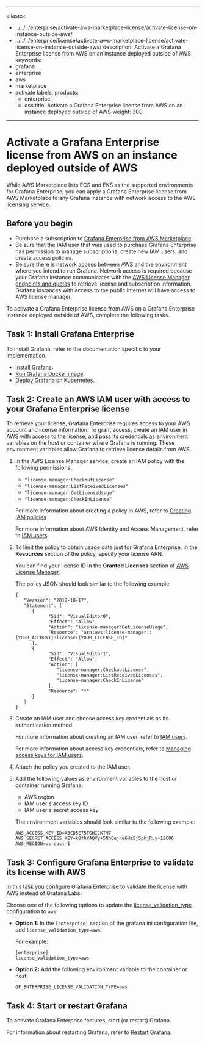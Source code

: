 -----

aliases:

- ../../../enterprise/activate-aws-marketplace-license/activate-license-on-instance-outside-aws/
- ../../../enterprise/license/activate-aws-marketplace-license/activate-license-on-instance-outside-aws/
  description: Activate a Grafana Enterprise license from AWS on an instance deployed
  outside of AWS
  keywords:
- grafana
- enterprise
- aws
- marketplace
- activate
  labels:
  products:
  - enterprise
  - oss
    title: Activate a Grafana Enterprise license from AWS on an instance deployed outside
    of AWS
    weight: 300

-----

# Activate a Grafana Enterprise license from AWS on an instance deployed outside of AWS

While AWS Marketplace lists ECS and EKS as the supported environments for Grafana Enterprise, you can apply a Grafana Enterprise license from AWS Marketplace to any Grafana instance with network access to the AWS licensing service.

## Before you begin

- Purchase a subscription to [Grafana Enterprise from AWS Marketplace](https://aws.amazon.com/marketplace/pp/prodview-dlncd4kzt5kx6).
- Be sure that the IAM user that was used to purchase Grafana Enterprise has permission to manage subscriptions, create new IAM users, and create access policies.
- Be sure there is network access between AWS and the environment where you intend to run Grafana. Network access is required because your Grafana instance communicates with the [AWS License Manager endpoints and quotas](https://docs.aws.amazon.com/general/latest/gr/licensemanager.html) to retrieve license and subscription information. Grafana instances with access to the public internet will have access to AWS license manager.

To activate a Grafana Enterprise license from AWS on a Grafana Enterprise instance deployed outside of AWS, complete the following tasks.

## Task 1: Install Grafana Enterprise

To install Grafana, refer to the documentation specific to your implementation.

- [Install Grafana](../../../../setup-grafana/installation/).
- [Run Grafana Docker image](../../../../setup-grafana/installation/docker/).
- [Deploy Grafana on Kubernetes](../../../../setup-grafana/installation/kubernetes/#deploy-grafana-enterprise-on-kubernetes).

## Task 2: Create an AWS IAM user with access to your Grafana Enterprise license

To retrieve your license, Grafana Enterprise requires access to your AWS account and license information. To grant access, create an IAM user in AWS with access to the license, and pass its credentials as environment variables on the host or container where Grafana is running. These environment variables allow Grafana to retrieve license details from AWS.

1. In the AWS License Manager service, create an IAM policy with the following permissions:
   
   - `"license-manager:CheckoutLicense"`
   - `"license-manager:ListReceivedLicenses"`
   - `"license-manager:GetLicenseUsage"`
   - `"license-manager:CheckInLicense"`
   
   For more information about creating a policy in AWS, refer to [Creating IAM policies](https://docs.aws.amazon.com/IAM/latest/UserGuide/access_policies_create.html).
   
   For more information about AWS Identity and Access Management, refer to [IAM users](https://docs.aws.amazon.com/IAM/latest/UserGuide/id_users.html).

2. To limit the policy to obtain usage data just for Grafana Enterprise, in the **Resources** section of the policy, specify your license ARN.
   
   You can find your license ID in the **Granted Licenses** section of [AWS License Manager](https://console.aws.amazon.com/license-manager/home).
   
   The policy JSON should look similar to the following example:
   
       {
          "Version": "2012-10-17",
          "Statement": [
             {
                   "Sid": "VisualEditor0",
                   "Effect": "Allow",
                   "Action": "license-manager:GetLicenseUsage",
                   "Resource": "arn:aws:license-manager::[YOUR_ACCOUNT]:license:[YOUR_LICENSE_ID]"
             },
             {
                   "Sid": "VisualEditor1",
                   "Effect": "Allow",
                   "Action": [
                      "license-manager:CheckoutLicense",
                      "license-manager:ListReceivedLicenses",
                      "license-manager:CheckInLicense"
                   ],
                   "Resource": "*"
             }
          ]
       }

3. Create an IAM user and choose access key credentials as its authentication method.
   
   For more information about creating an IAM user, refer to [IAM users](https://docs.aws.amazon.com/IAM/latest/UserGuide/id_users.html).
   
   For more information about access key credentials, refer to [Managing access keys for IAM users](https://docs.aws.amazon.com/IAM/latest/UserGuide/id_credentials_access-keys.html).

4. Attach the policy you created to the IAM user.

5. Add the following values as environment variables to the host or container running Grafana:
   
   - AWS region
   - IAM user's access key ID
   - IAM user's secret access key
   
   The environment variables should look similar to the following example:
   
       AWS_ACCESS_KEY_ID=ABCD5E75FGHIJKTM7
       AWS_SECRET_ACCESS_KEY=k8fhYAQVy+5NhCejhe6HeSjSphjRuy+12C06
       AWS_REGION=us-east-1

## Task 3: Configure Grafana Enterprise to validate its license with AWS

In this task you configure Grafana Enterprise to validate the license with AWS instead of Grafana Labs.

Choose one of the following options to update the [license\_validation\_type](../../../../setup-grafana/configure-grafana/enterprise-configuration/#license_validation_type) configuration to `aws`:

- **Option 1:** In the `[enterprise]` section of the grafana.ini configuration file, add `license_validation_type=aws`.
  
  For example:
  
      [enterprise]
      license_validation_type=aws

- **Option 2:** Add the following environment variable to the container or host:
  
      GF_ENTERPRISE_LICENSE_VALIDATION_TYPE=aws

## Task 4: Start or restart Grafana

To activate Grafana Enterprise features, start (or restart) Grafana.

For information about restarting Grafana, refer to [Restart Grafana](../../../../setup-grafana/start-restart-grafana/).
